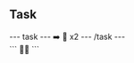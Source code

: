 <h2 class="c-project-heading--task">Task</h2>
--- task ---
➡️ 🦡 x2
--- /task ---

<div class="c-project-output">
```
🦡🦡
```
</div>

